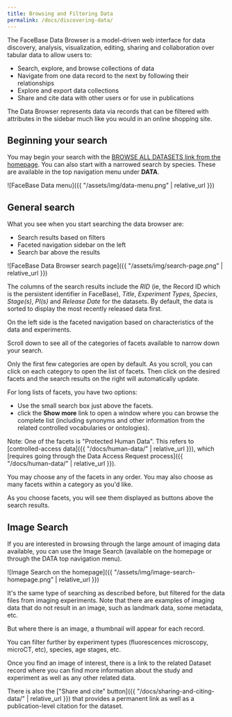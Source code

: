 ```yaml
---
title: Browsing and Filtering Data
permalink: /docs/discovering-data/
---
```


The FaceBase Data Browser is a model-driven web interface for data discovery, analysis, visualization, editing, sharing and collaboration over tabular data to allow users to:

* Search, explore, and browse collections of data
* Navigate from one data record to the next by following their relationships
* Explore and export data collections
* Share and cite data with other users or for use in publications

The Data Browser represents data via records that can be filtered with attributes in the sidebar much like you would in an online shopping site.

## Beginning your search

You may begin your search with the [BROWSE ALL DATASETS link from the homepage](https://www.facebase.org/chaise/recordset/#1/isa:dataset). You can also start with a narrowed search by species. These are available in the top navigation menu under **DATA**.

![FaceBase Data menu]({{ "/assets/img/data-menu.png" | relative_url }})

## General search

What you see when you start searching the data browser are:

* Search results based on filters
* Faceted navigation sidebar on the left
* Search bar above the results

![FaceBase Data Browser search page]({{ "/assets/img/search-page.png" | relative_url }})

The columns of the search results include the *RID* (ie, the Record ID which is the persistent identifier in FaceBase), *Title*, *Experiment Types*, *Species*, *Stage(s)*, *PI(s)* and *Release Date* for the datasets. By default, the data is sorted to display the most recently released data first.

On the left side is the faceted navigation based on characteristics of the data and experiments.
<!--
![FaceBase Data Browser search page]({{ "/assets/img/filtering-sidebar.png" | relative_url }})
-->
Scroll down to see all of the categories of facets available to narrow down your search.

Only the first few categories are open by default. As you scroll, you can click on each category to open the list of facets. Then click on the desired facets and the search results on the right will automatically update.

For long lists of facets, you have two options:

* Use the small search box just above the facets.
* click the **Show more** link to open a window where you can browse the complete list (including synonyms and other information from the related controlled vocabularies or ontologies).

Note: One of the facets is "Protected Human Data". This refers to [controlled-access data]({{ "/docs/human-data/" | relative_url }}), which [requires going through the Data Access Request process]({{ "/docs/human-data/" | relative_url }}).

You may choose any of the facets in any order. You may also choose as many facets within a category as you'd like.

As you choose facets, you will see them displayed as buttons above the search results.

## Image Search

If you are interested in browsing through the large amount of imaging data available, you can use the Image Search (available on the homepage or through the DATA top navigation menu).

![Image Search on the homepage]({{ "/assets/img/image-search-homepage.png" | relative_url }})

It's the same type of searching as described before, but filtered for the data files from imaging experiments. Note that there are examples of imaging data that do not result in an image, such as landmark data, some metadata, etc.

But where there is an image, a thumbnail will appear for each record.

You can filter further by experiment types (fluorescences microscopy, microCT, etc), species, age stages, etc.

Once you find an image of interest, there is a link to the related Dataset record where you can find more information about the study and experiment as well as any other related data.

There is also the ["Share and cite" button]({{ "/docs/sharing-and-citing-data/" | relative_url }}) that provides a permanent link as well as a publication-level citation for the dataset.
